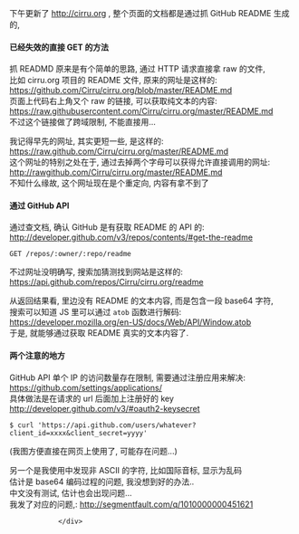 <p>下午更新了 <a rel="nofollow" href="http://cirru.org">http://cirru.org</a> , 整个页面的文档都是通过抓 GitHub README 生成的,</p>

<h4>已经失效的直接 GET 的方法</h4>

<p>抓 READMD 原来是有个简单的思路, 通过 HTTP 请求直接拿 raw 的文件,<br>
比如 cirru.org 项目的 README 文件, 原来的网址是这样的:<br><a rel="nofollow" href="https://github.com/Cirru/cirru.org/blob/master/README.md">https://github.com/Cirru/cirru.org/blob/master/README.md</a><br>
页面上代码右上角又个 raw 的链接, 可以获取纯文本的内容:<br><a rel="nofollow" href="https://raw.githubusercontent.com/Cirru/cirru.org/master/README.md">https://raw.githubusercontent.com/Cirru/cirru.org/master/README.md</a><br>
不过这个链接做了跨域限制, 不能直接用...</p>

<p>我记得早先的网址, 其实更短一些, 是这样的:<br><a rel="nofollow" href="https://raw.github.com/Cirru/cirru.org/master/README.md">https://raw.github.com/Cirru/cirru.org/master/README.md</a><br>
这个网址的特别之处在于, 通过去掉两个字母可以获得允许直接调用的网址:<br><a rel="nofollow" href="http://rawgithub.com/Cirru/cirru.org/master/README.md">http://rawgithub.com/Cirru/cirru.org/master/README.md</a><br>
不知什么缘故, 这个网址现在是个重定向, 内容有拿不到了</p>

<h4>通过 GitHub API</h4>

<p>通过查文档, 确认 GitHub 是有获取 README 的 API 的:<br><a rel="nofollow" href="http://developer.github.com/v3/repos/contents/#get-the-readme">http://developer.github.com/v3/repos/contents/#get-the-readme</a></p>

<pre><code>GET /repos/:owner/:repo/readme
</code></pre>

<p>不过网址没明确写, 搜索加猜测找到网站是这样的:<br><a rel="nofollow" href="https://api.github.com/repos/Cirru/cirru.org/readme">https://api.github.com/repos/Cirru/cirru.org/readme</a></p>

<p>从返回结果看, 里边没有 README 的文本内容, 而是包含一段 base64 字符,<br>
搜索可以知道 JS 里可以通过 <code>atob</code> 函数进行解码:<br><a rel="nofollow" href="https://developer.mozilla.org/en-US/docs/Web/API/Window.atob">https://developer.mozilla.org/en-US/docs/Web/API/Window.atob</a><br>
于是, 就能够通过获取 README 真实的文本内容了.</p>

<h4>两个注意的地方</h4>

<p>GitHub API 单个 IP 的访问数量存在限制, 需要通过注册应用来解决:<br><a rel="nofollow" href="https://github.com/settings/applications/">https://github.com/settings/applications/</a><br>
具体做法是在请求的 url 后面加上注册好的 key<br><a rel="nofollow" href="http://developer.github.com/v3/#oauth2-keysecret">http://developer.github.com/v3/#oauth2-keysecret</a></p>

<pre><code>$ curl 'https://api.github.com/users/whatever?client_id=xxxx&amp;client_secret=yyyy'
</code></pre>

<p>(我图方便直接在网页上使用了, 可能存在问题...)</p>

<p>另一个是我使用中发现非 ASCII 的字符, 比如国际音标, 显示为乱码<br>
估计是 base64 编码过程的问题, 我没想到好的办法..<br>
中文没有测试, 估计也会出现问题...<br>
我发了对应的问题,: <a rel="nofollow" href="http://segmentfault.com/q/1010000000451621">http://segmentfault.com/q/1010000000451621</a></p>

                </div>
